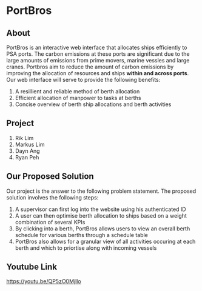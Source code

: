 # PortBros
## About
PortBros is an interactive web interface that allocates ships efficiently to PSA ports. The carbon emissions at these ports are significant due to the large amounts of emissions from prime movers, marine vessles and large cranes. Portbros aim to reduce the amount of carbon emissions by improving the allocation of resources and ships **within and across ports**. Our web interface will serve to provide the following benefits: 
1. A resillient and reliable method of berth allocation
2. Efficient allocation of manpower to tasks at berths
3. Concise overview of berth ship allocations and berth activities

## Project
1. Rik Lim
2. Markus Lim
3. Dayn Ang
4. Ryan Peh

## Our Proposed Solution
Our project is the answer to the following problem statement. The proposed solution involves the following steps:
1. A supervisor can first log into the website using his authenticated ID
2. A user can then optimise berth allocation to ships based on a weight combination of several KPIs
3. By clicking into a berth, PortBros allows users to view an overall berth schedule for various berths through a schedule table
4. PortBros also allows for a granular view of all activities occuring at each berth and which to priortise along with incoming vessels

## Youtube Link
https://youtu.be/QP5zO0Mjllo
